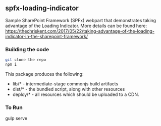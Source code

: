 ## spfx-loading-indicator

Sample SharePoint Framework (SPFx) webpart that demonstrates taking advantage of the Loading Indicator. More details can be found here: https://thechriskent.com/2017/05/22/taking-advantage-of-the-loading-indicator-in-the-sharepoint-framework/

### Building the code

```bash
git clone the repo
npm i
```

This package produces the following:

* lib/* - intermediate-stage commonjs build artifacts
* dist/* - the bundled script, along with other resources
* deploy/* - all resources which should be uploaded to a CDN.

### To Run

gulp serve

